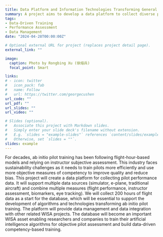 ```yaml
---
title: Data Platform and Information Technologies Transforming General Aviation Pilot Training
summary: A project aims to develop a data platform to collect diverse pilot performance data, supporting the transformation of ab initio pilot training into a more objective, data-driven competency-based model.
tags:
- Data-Driven Training
- Performance Assessment
- Data Management
date: "2024-04-28T00:00:00Z"

# Optional external URL for project (replaces project detail page).
external_link: ""

image:
  caption: Photo by Rongbing Xu (徐熔兵)
  focal_point: Smart

links:
# - icon: twitter
#   icon_pack: fab
#   name: Follow
#   url: https://twitter.com/georgecushen
url_code: ""
url_pdf: ""
url_slides: ""
url_video: ""

# Slides (optional).
#   Associate this project with Markdown slides.
#   Simply enter your slide deck's filename without extension.
#   E.g. `slides = "example-slides"` references `content/slides/example-slides.md`.
#   Otherwise, set `slides = ""`.
slides: example
---
```


For decades, ab initio pilot training has been following flight-hour-based models and relying on instructor subjective assessment. This industry faces sustainability challenges as it needs to train pilots more efficiently and use more objective measures of competency to improve quality and reduce bias. This project will create a data platform for collecting pilot performance data. It will support multiple data sources (simulator, e-plane, traditional aircraft) and combine multiple measures (flight performance, instructor assessment, biomarkers, eye tracking). We will collect 200 hours of flight data as a start for the database, which will be essential to support the development of algorithms and technologies transforming ab initio pilot training. The platform will provide data management and data integration with other related WISA projects. The database will become an important WISA asset enabling researchers and companies to train their artificial intelligence algorithms for objective pilot assessment and build data-driven competency-based training.